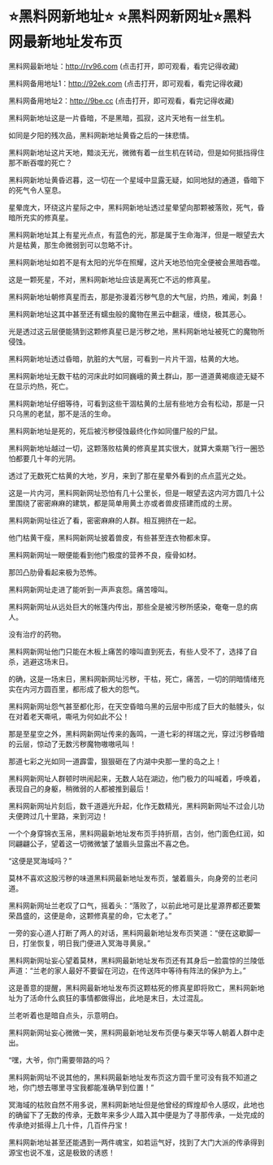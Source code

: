 # ⭐️黑料网新地址⭐️ ⭐️黑料网新网址⭐️黑料网最新地址发布页



黑料网最新地址：http://rv96.com (点击打开，即可观看，看完记得收藏)

黑料网备用地址1：http://92ek.com (点击打开，即可观看，看完记得收藏)

黑料网备用地址2：http://9be.cc (点击打开，即可观看，看完记得收藏)




黑料网新地址这是一片昏暗，不是黑暗，孤寂，这片天地有一丝生机。

如同是夕阳的残次品，黑料网新地址黄昏之后的一抹悲情。

黑料网新地址这片天地，黯淡无光，微微有着一丝生机在转动，但是如何抵挡得住那不断吞噬的死亡？

黑料网新地址黄昏迟暮，这一切在一个星域中显露无疑，如同地狱的通道，昏暗下的死气令人窒息。

星晕庞大，环绕这片星际之中，黑料网新地址透过星晕望向那颗被落败，死气，昏暗所充实的修真星。

黑料网新地址其上有星光点点，有蓝色的光，那是属于生命海洋，但是一眼望去大片是枯黄，那生命微弱到可以忽略不计。

黑料网新地址如若不是有太阳的光华在照耀，这片天地恐怕完全便被会黑暗吞噬。

这是一颗死星，不对，黑料网新地址应该是离死亡不远的修真星。

黑料网新地址朝修真星而去，那是弥漫着污秽气息的大气层，灼热，难闻，刺鼻！

黑料网新地址这其中甚至还有蠕虫般的魔物在黑云中翻滚，缠绕，极其恶心。

光是透过这云层便能猜到这颗修真星已是污秽之地，黑料网新地址被死亡的魔物所侵蚀。

黑料网新地址透过昏暗，肮脏的大气层，可看到一片片干涸，枯黄的大地。

黑料网新地址无数干枯的河床此时如同巍峨的黄土群山，那一道道黄褐痕迹无疑不在显示灼热，死亡。

黑料网新地址仔细等待，可看到这些干涸枯黄的土层有些地方会有松动，那是一只只乌黑的老鼠，那不是活的生命。

黑料网新地址是死的，死后被污秽侵蚀最终化作如同僵尸般的尸鼠。

黑料网新地址越过一切，这颗落败枯黄的修真星其实很大，就算大乘期飞行一圈恐怕都要几十年的光阴。

透过了无数死亡枯黄的大地，岁月，来到了那在星晕外看到的点点蓝光之处。

这是一片内河，黑料网新网址恐怕有几十公里长，但是一眼望去这内河方圆几十公里围绕了密密麻麻的建筑，都是简单用黄土亦或者兽皮搭建而成的土房。

黑料网新网址往近了看，密密麻麻的人群。相互拥挤在一起。

他门枯黄干瘦，黑料网新网址披着兽皮，有些甚至连衣物都未穿。

黑料网新网址一眼便能看到他门极度的营养不良，瘦骨如材。

那凹凸肋骨看起来极为恐怖。

黑料网新网址走进了能听到一声声哀怨。痛苦嚎叫。

黑料网新网址从远处巨大的帐篷内传出，那些全是被污秽所感染，奄奄一息的病人。

没有治疗的药物。

黑料网新网址他门只能在木板上痛苦的嚎叫直到死去，有些人受不了，选择了自杀，逃避这场末日。

的确，这是一场末日，黑料网新网址污秽，干枯，死亡，痛苦，一切的阴暗情绪充实在内河方圆百里，都形成了极大的怨气。

黑料网新网址怨气甚至都化形，在天空昏暗乌黑的云层中形成了巨大的骷髅头，似在对着老天嘶吼，嘶吼为何如此不公！

那是至星空之外，黑料网新网址传来的轰鸣，一道七彩的祥瑞之光，穿过污秽昏暗的云层，惊动了无数污秽魔物嗷嗷吼叫！

那道七彩之光如同一道霹雷，狠狠砸在了内湖中央那一里的岛之上！

黑料网新网址人群顿时哄闹起来，无数人站在湖边，他门极力的叫喊着，呼唤着，表现自己的身躯，稍微弱的人都被推到最后！

黑料网新网址片刻后，数千道遁光升起，化作无数精光，黑料网新网址不过会儿功夫便跨过几十里路，来到河边！

一个个身穿锦衣玉帛，黑料网最新地址发布页手持折扇，古剑，他门面色红润，如同翩翩公子，望着这一切微微皱了皱眉头显露出不喜之色。

“这便是冥海域吗？”

莫林不喜欢这股污秽的味道黑料网最新地址发布页，皱着眉头，向身旁的兰老问道。

黑料网新网址兰老叹了口气，摇着头：“落败了，以前此地可是比星源界都还要繁荣昌盛的，这便是命，这颗修真星的命，它太老了。”

一旁的妄心道人打断了两人的对话，黑料网最新地址发布页笑道：“便在这歇脚一日，打坐恢复，明日我门便进入冥海寻黄泉。”

黑料网新网址妄心望着莫林，黑料网最新地址发布页还有其身后一脸震惊的兰陵低声道：“兰老的家人最好不要留在河边，在传送阵中等待有阵法的保护为上。”

这是善意的提醒，黑料网最新地址发布页这颗枯死的修真星即将败亡，黑料网新地址为了活命什么疯狂的事情都做得出，此地是末日，太过混乱。

兰老听着也是暗自点头，示意明白。

黑料网新网址妄心微微一笑，黑料网最新地址发布页便与秦天华等人朝着人群中走出。

“嘿，大爷，你门需要带路的吗？

黑料网新网址不说其他的，黑料网最新地址发布页这方圆千里可没有我不知道之地，你门想去哪里寻宝我都能准确早到位置！”

冥海域的枯败自然不用多说，黑料网新地址但是他曾经的辉煌却令人感叹，此地也的确留下了无数的传承，无数年来多少人踏入其中便是为了寻那传承，一处完成的传承绝对抵得上几十件，几百件丹宝！

黑料网新地址甚至还能遇到一两件魂宝，如若运气好，找到了大门大派的传承得到源宝也说不准，这是极致的诱惑！


